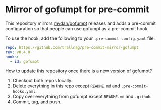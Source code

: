 # Mirror of gofumpt for pre-commit

This repository mirrors [mvdan/gofumpt](https://github.com/mvdan/gofumpt)
releases and adds a pre-commit configuration so that people can use gofumpt
as a pre-commit hook.

To use the hook, add the following to your `.pre-commit-config.yaml` file:

```yaml
repo: https://github.com/trallnag/pre-commit-mirror-gofumpt
rev: v0.4.0
hooks:
  - id: gofumpt
```

How to update this repository once there is a new version of gofumpt?

1. Checkout both repos locally.
2. Delete everything in this repo except `README.md` and `.pre-commit-hooks.yaml`.
3. Copy over everything from gofumpt except `README.md` and `.github`.
4. Commit, tag, and push.
